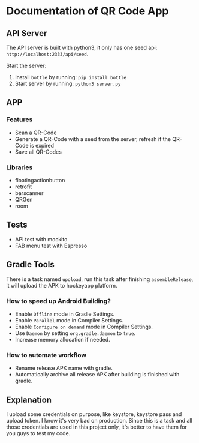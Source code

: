 # Documentation of QR Code App

## API Server

The API server is built with python3, it only has one seed api: `http://localhost:2333/api/seed`.

Start the server:

1. Install `bottle` by running: `pip install bottle`
2. Start server by running: `python3 server.py`


## APP

### Features

- Scan a QR-Code
- Generate a QR-Code with a seed from the server, refresh if the QR-Code is expired
- Save all QR-Codes


### Libraries

- floatingactionbutton
- retrofit
- barscanner
- QRGen
- room


## Tests

- API test with mockito
- FAB menu test with Espresso


## Gradle Tools

There is a task named `upoload`, run this task after finishing `assembleRelease`, it will upload the APK to hockeyapp platform.

### How to speed up Android Building?

- Enable `Offline` mode in Gradle Settings.
- Enable `Parallel` mode in Compiler Settings.
- Enable `Configure on demand` mode in Compiler Settings.
- Use `Daemon` by setting `org.gradle.daemon` to `true`.
- Increase memory allocation if needed.

### How to automate workflow

- Rename release APK name with gradle.
- Automatically archive all release APK after building is finished with gradle.


## Explanation

I upload some credentials on purpose, like keystore, keystore pass and upload token. I know it's very bad on production. Since this is a task and all those credentials are used in this project only, it's better to have them for you guys to test my code.

